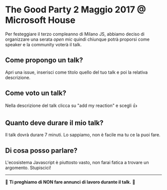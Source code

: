 # The Good Party 2 Maggio 2017 @ Microsoft House

Per festeggiare il terzo compleanno di Milano JS, abbiamo deciso di organizzare una serata *open mic* quindi chiunque potrà proporsi come speaker e la community voterà il talk.

## Come propongo un talk?
Apri una issue, inserisci come titolo quello del tuo talk e poi la relativa descrizione.

## Come voto un talk?
Nella descrizione del talk clicca su "add my reaction" e scegli :+1:

## Quanto deve durare il mio talk?
Il talk dovrà durare 7 minuti. Lo sappiamo, non è facile ma tu ce la puoi fare.

## Di cosa posso parlare?
L'ecosistema Javascript è piuttosto vasto, non farai fatica a trovare un argomento. Stupiscici!

---
:no_entry_sign: **Ti preghiamo di NON fare annunci di lavoro durante il talk.** :no_entry_sign:
